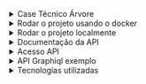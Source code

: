 <details>
  <summary>Case Técnico Árvore</summary>

## Objetivo:

Construir uma API usando Phoenix (elixir) e banco de dados MySQL visando permitir a um parceiro da Árvore replicar a sua estrutura de Redes, Escolas, Turmas e administrá-la conforme necessário. O acesso a esta API deve ser restrita com um mecanismo de autenticação usando uma ou mais chaves de acesso, às quais devem estar vinculadas ao parceiro.

A modelagem deverá utilizar apenas uma entidade (Entity), que poderá representar qualquer nível da estrutura hierárquica.

### Tipos:

As entidades serão identificadas pelos seguintes tipos:

- Network - é o mais alto nível permitido para criação de entidades, representando uma rede de escolas - Não é um nível obrigatório;
- School - representa uma escola, podendo ou não estar relacionada a uma rede;
- Class - representa uma turma e deve obrigatoriamente ser relacionado a uma escola.

### Atributos:

- name: nome;
- entity_type: tipo da entidade;
- inep: código INEP, usado apenas para entity_type com valor school.
- parent_id: identificador da entidade antecessora na hierarquia.

A entidade mais alta da hierarquia (network ou school), terá parent_id nulo.

## Alguns exemplos de requisições e retornos esperados seguem a seguir.

### Criação de uma entidade:

No exemplo abaixo uma escola sem um antecessor hierárquico está sendo criado.

* Request:

```
POST /api/v2/partners/entities
Headers:
Content-Type:application/json
Body:
{
  "name": "Escola Exemplo",
  "entity_type": "school",
  "inep": "123456",
  "parent_id": null
}
```

* Response:

```
Headers:
Content-Type:application/json; charset=utf-8
Body:
{
  "data": {
    "id": 2,
    "entity_type": "school",
    "inep": "123456",
    "name": "Escola Exemplo",
    "parent_id": null,
    "subtree_ids": []
  }
}
```

A chave subtree_ids deverá trazer uma lista com os IDs de todas as entidades relacionadas à entidade retornada.

### Exibição de uma entidade:

* Request

```
GET /api/v2/partners/entities/id-da-entidade
Headers:
Content-Type:application/json
Parameters:
id: integer - ex: 2
```

* Response

```
Headers:
Content-Type:application/json; charset=utf-8
Body:
{
  "data": {
    "id": 2,
    "entity_type": "school",
    "inep": "123456",
    "name": "Escola Exemplo",
    "parent_id": null,
    "subtree_ids": [3, 4]
  }
}
```

### Edição de uma entidade:

* Request:

```
PUT /api/v2/partners/entities/id-da-entidade
Headers:
Content-Type:application/json
Parameters:
id: integer - ex: 2
Body:
{
  "name": "Escola Exemplo",
  "entity_type": "school",
  "inep": "789123",
  "parent_id": null
}
```

* Response:

```
Headers:
Content-Type:application/json; charset=utf-8
Body:
{
  "data": {
    "id": 2,
    "entity_type": "school",
    "inep": "789123",
    "name": "Escola Exemplo",
    "parent_id": null,
    "subtree_ids": [3, 4]
  }
}
```

## Requisitos mínimos:

- Documentação do repositório git
- Deploy em qualquer serviço para consumo durante avaliação
- Testes E2E
- Integração contínua (CI)

## Requisitos desejáveis:

- GraphQL (schema pode refletir a mesma estrutura acima)
- Testes de carga

</details>
<details>
  <summary>Rodar o projeto usando o docker</summary>

* Pré-requisitos:

  * Instalar [docker](https://docs.docker.com/engine/install/)

* Clonar o projeto

```
git clone https://github.com/deborachagas/arvore.git
```

* Acessar a pasta do projeto:

```
cd arvore
```

* Execute a imagem do Dockerfile:

```
docker-compose build
``` 

* Inicializar o banco de dados com o Ecto:

```
docker-compose run --rm phoenix mix ecto.create
```

* Iniciar o ambiente:

```
docker-compose up -d
```

* Para verificar se está tudo funcionando corretamente, após o servidor terminar de iniciar, 
basta ir até o navegador e acessar a página:

```
http://localhost:4000/health
```

</details>
<details>
  <summary>Rodar o projeto localmente</summary>

* Pré-requisitos:

  * Instalar [erlang](https://github.com/asdf-vm/asdf-erlang);
  * Instalar [elixir](https://github.com/asdf-vm/asdf-elixir);
  * Instalar [postgres](https://www.postgresql.org/download/);

* Clonar o projeto

```
git clone https://github.com/deborachagas/arvore.git
```

* Acessar a pasta do projeto:

```
cd arvore
```

* Instalar as dependências: 

```
mix deps.get
```

* Configurar o banco de dados com as informaçõe do banco no arquivo dev.ex:

```
config :arvore, Arvore.Repo,
  username: "root",
  password: "mysql",
  database: "arvore_prod",
  hostname: "db_mysql",
  show_sensitive_data_on_connection_error: true,
  pool_size: 10
```

* Criar e atualizar o banco de dados: 

```
mix ecto.setup
```

* Iniciar o servidor Phoenix: 

```
mix phx.server
```

* Para verificar se está tudo funcionando corretamente, após o servidor terminar de iniciar, 
basta ir até o navegador e acessar a página:


[http://localhost:4000/health](http://localhost:4000/health)

</details>
<details>
  <summary>Documentação da API</summary>

Documentação da api gerado com o plug phoenix_swagger:
[https://teste-debora-arvore.fly.dev/api/swagger](https://teste-debora-arvore.fly.dev/api/swagger)

</details>
<details>
  <summary>Acesso API</summary>

- Criar um usuário, para isso não é necessário estar autenticado - [link](https://teste-debora-arvore.fly.dev/api/swagger/index.html#/User/ArvoreWeb_V1_Accounts_UserController_create)
- Logar na api com o usuário criado - [link](https://teste-debora-arvore.fly.dev/api/swagger/index.html#/Authentication/ArvoreWeb_V1_Accounts_AuthenticationController_login)
- Passar o jwt gerado no header Authorization "Bearer Token"

</details>
<details>
  <summary>API Graphiql exemplo</summary>

* Usar o token gerado pelo endpoint de login no header Authorization "Bearer Token"
* POST: https://teste-debora-arvore.fly.dev/graphiql

### Queries:

* Listar todos as entidades

```
  {
    allEntities {
      id
      name
      inep
      entityType
      parent {
          id
          name
      }
      subtree {
          id
          name
      }
    }
  }
```

* Retornar uma entidade pelo id

```
query entity($id: ID!){
  findEntity(id: $id) {
    id
    name
    inep
    entityType
    parent {
        id
        name
    }
    subtree {
        id
        name
    }
  }
}
```

* Criar uma entidade


```
mutation createEntity{
  createEntity(
      name: "new entity network",
      entityType: "network"
  ) {
    id
    name
    inep
    entityType
    parentId
  }
}
```

* Atualizar uma entidade


```
mutation updateEntity($id: ID!){
  updateEntity(
      id: $id,
      name: "update entity network",
      inep: "inep",
      entityType: "school"
  ) {
    id
    name
    inep
    entityType
    parentId
  }
}
```

* Deletar uma entidade

```
mutation deleteEntity($id: ID!){
    deleteEntity(id: $id) {
        id
        name
        inep
        entityType
        parentId
    }
}
```

</details>
<details>
  <summary>Tecnologias utilizadas</summary>

  - Docker para rodar container do banco de dados mysql e do elixir
  - Testes Automatizados, validação da cobertura de código com o plug excoveralls - [TOTAL]  96.4%
  - Testes E2E utilizando o Postman
  - Validação da estrutura do código com o plug credo
  - Github CI para integração contínua
    - Faz o build da aplicação
    - Faz os testes automatizados
    - Faz os testes E2E
    - Caso de tudo certo realiza o deploy da aplicação no fly.io, se não passar, não faz o deploy
  - Autenticação da API
    - Criptografia da senha do usuário com o plug bcrypt_elixir
    - Autorização da API com token JWT utilizando um plug na rota
    - Autenticação do jwt utilizando o plug joken
  - Implementação de graphiql utilizando plug absinthe
</details>